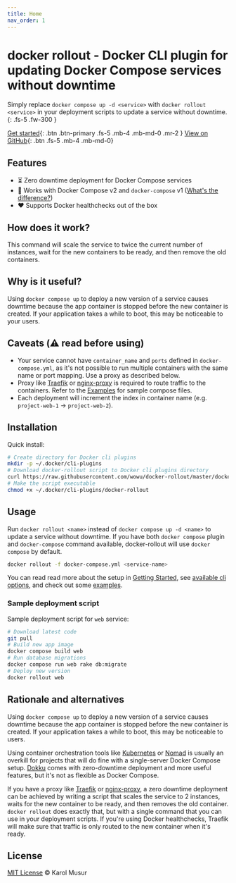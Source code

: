 ```yaml
---
title: Home
nav_order: 1
---
```


# docker rollout - Docker CLI plugin for updating Docker Compose services without downtime

Simply replace `docker compose up -d <service>` with `docker rollout <service>` in your deployment scripts to update a service without downtime.
{: .fs-5 .fw-300 }

[Get started](#installation){: .btn .btn-primary .fs-5 .mb-4 .mb-md-0 .mr-2 }
[View on GitHub](https://github.com/wowu/docker-rollout){: .btn .fs-5 .mb-4 .mb-md-0}

## Features

- ⏳ Zero downtime deployment for Docker Compose services
- 🐳 Works with Docker Compose v2 and `docker-compose` v1 ([What's the difference?](https://docs.docker.com/compose/releases/migrate/))
- ❤️ Supports Docker healthchecks out of the box

## How does it work?

This command will scale the service to twice the current number of instances, wait for the new containers to be ready, and then remove the old containers.

## Why is it useful?

Using `docker compose up` to deploy a new version of a service causes downtime because the app container is stopped before the new container is created. If your application takes a while to boot, this may be noticeable to your users.

## Caveats (⚠️ read before using)

- Your service cannot have `container_name` and `ports` defined in `docker-compose.yml`, as it's not possible to run multiple containers with the same name or port mapping. Use a proxy as described below.
- Proxy like [Traefik](https://github.com/traefik/traefik) or [nginx-proxy](https://github.com/nginx-proxy/nginx-proxy) is required to route traffic to the containers. Refer to the [Examples](examples) for sample compose files.
- Each deployment will increment the index in container name (e.g. `project-web-1` -> `project-web-2`).

## Installation

Quick install:

```bash
# Create directory for Docker cli plugins
mkdir -p ~/.docker/cli-plugins
# Download docker-rollout script to Docker cli plugins directory
curl https://raw.githubusercontent.com/wowu/docker-rollout/master/docker-rollout -o ~/.docker/cli-plugins/docker-rollout
# Make the script executable
chmod +x ~/.docker/cli-plugins/docker-rollout
```

## Usage

Run `docker rollout <name>` instead of `docker compose up -d <name>` to update a service without downtime. If you have both `docker compose` plugin and `docker-compose` command available, docker-rollout will use `docker compose` by default.

```bash
docker rollout -f docker-compose.yml <service-name>
```

You can read read more about the setup in [Getting Started](getting-started), see [available cli options](cli-options), and check out some [examples](examples).

### Sample deployment script

Sample deployment script for `web` service:

```bash
# Download latest code
git pull
# Build new app image
docker compose build web
# Run database migrations
docker compose run web rake db:migrate
# Deploy new version
docker rollout web
```

## Rationale and alternatives

Using `docker compose up` to deploy a new version of a service causes downtime because the app container is stopped before the new container is created.
If your application takes a while to boot, this may be noticeable to users.

Using container orchestration tools like [Kubernetes](https://kubernetes.io/) or [Nomad](https://www.nomadproject.io/) is usually an overkill for projects that will do fine with a single-server Docker Compose setup. [Dokku](https://github.com/dokku/dokku) comes with zero-downtime deployment and more useful features, but it's not as flexible as Docker Compose.

If you have a proxy like [Traefik](https://github.com/traefik/traefik) or [nginx-proxy](https://github.com/nginx-proxy/nginx-proxy), a zero downtime deployment can be achieved by writing a script that scales the service to 2 instances, waits for the new container to be ready, and then removes the old container.
`docker rollout` does exactly that, but with a single command that you can use in your deployment scripts.
If you're using Docker healthchecks, Traefik will make sure that traffic is only routed to the new container when it's ready.

## License

[MIT License](https://github.com/wowu/docker-rollout/blob/main/LICENSE) &copy; Karol Musur

